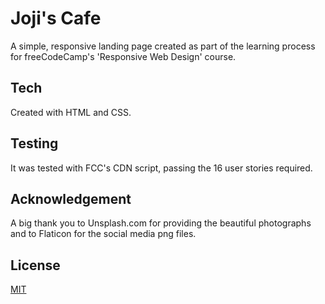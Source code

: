 # Joji's Cafe

A simple, responsive landing page created as part of the learning process for freeCodeCamp's 'Responsive Web Design' course.

## Tech

Created with HTML and CSS.

## Testing

It was tested with FCC's CDN script, passing the 16 user stories required.

## Acknowledgement

A big thank you to Unsplash.com for providing the beautiful photographs and to Flaticon for the social media png files.

## License

[MIT](https://choosealicense.com/licenses/mit/)

